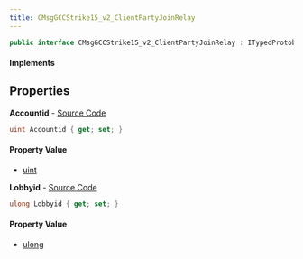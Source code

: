 ```yaml
---
title: CMsgGCCStrike15_v2_ClientPartyJoinRelay
---
```


```csharp
public interface CMsgGCCStrike15_v2_ClientPartyJoinRelay : ITypedProtobuf<CMsgGCCStrike15_v2_ClientPartyJoinRelay>, INativeHandle
```

#### Implements

## Properties

**Accountid** - [Source Code](https://github.com/swiftly-solution/swiftlys2/blob/master/managed/src/SwiftlyS2.Generated/Protobufs/Interfaces/CMsgGCCStrike15_v2_ClientPartyJoinRelay.cs#L13)

```csharp
uint Accountid { get; set; }
```

#### Property Value

- [uint](https://learn.microsoft.com/dotnet/api/system.uint32)

**Lobbyid** - [Source Code](https://github.com/swiftly-solution/swiftlys2/blob/master/managed/src/SwiftlyS2.Generated/Protobufs/Interfaces/CMsgGCCStrike15_v2_ClientPartyJoinRelay.cs#L16)

```csharp
ulong Lobbyid { get; set; }
```

#### Property Value

- [ulong](https://learn.microsoft.com/dotnet/api/system.uint64)

